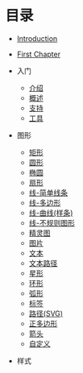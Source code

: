 # 目录

* [Introduction](README.md)
* [First Chapter](chapter1.md)
* 入门
  * [介绍](ru-men/jie-shao.md)
  * [概述](ru-men/gai-shu.md)
  * [支持](ru-men/zhi-chi.md)
  * [工具](ru-men/gong-ju.md)  

* 图形
  * [矩形](tu-xing/jv-xing.md) 
  * [圆形](tu-xing/yuan-xing.md)
  * [椭圆](tu-xing/tuo-yuan.md)  
  * [扇形](tu-xing/san-xing.md) 
  * [线-简单线条](tu-xing/xian-jian-dan.md)
  * [线-多边形](tu-xing/xian-duo-bian.md)
  * [线-曲线(样条)](tu-xing/线-曲线.md) 
  * [线-不规则图形](tu-xing/线-不规则图形.md)
  * [精灵图](tu-xing/精灵图.md) 
  * [图片](tu-xing/图片.md)
  * [文本](tu-xing/文本.md)
  * [文本路径](tu-xing/文本路径.md)
  *  [星形](tu-xing/星形.md)
  *  [环形](tu-xing/环形.md)
  *  [弧形](tu-xing/弧形.md)
  *  [标签](tu-xing/标签.md)
  *  [路径(SVG)](tu-xing/路径SVG.md)
  *  [正多边形](tu-xing/正多边形.md)
  *  [箭头](tu-xing/箭头.md)
  *  [自定义](tu-xing/自定义形状.md)

  
* 样式

 
  

